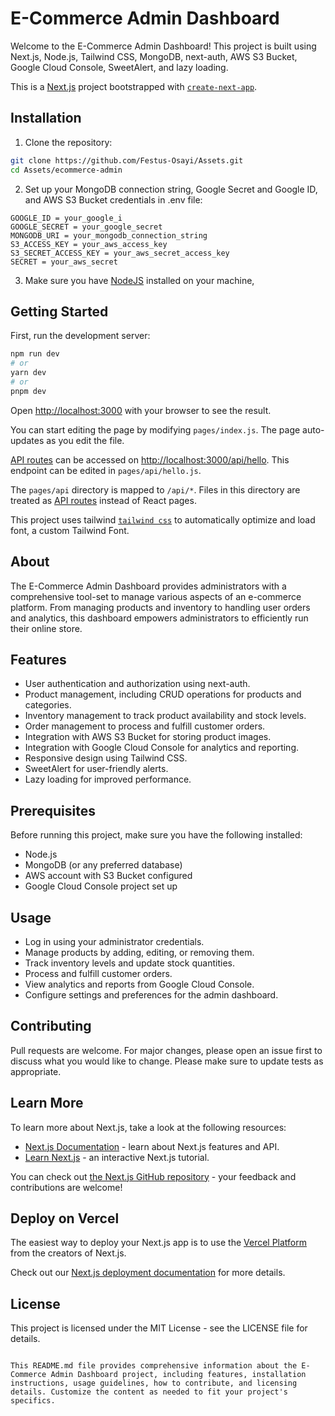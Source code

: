 # E-Commerce Admin Dashboard

Welcome to the E-Commerce Admin Dashboard! This project is built using Next.js, Node.js, Tailwind CSS, MongoDB, next-auth, AWS S3 Bucket, Google Cloud Console, SweetAlert, and lazy loading.

This is a [Next.js](https://nextjs.org/) project bootstrapped with [`create-next-app`](https://github.com/vercel/next.js/tree/canary/packages/create-next-app).

## Installation

1. Clone the repository:

```bash
git clone https://github.com/Festus-Osayi/Assets.git
cd Assets/ecommerce-admin
```

2. Set up your MongoDB connection string, Google Secret and Google ID, and AWS S3 Bucket credentials in .env file:

```
GOOGLE_ID = your_google_i
GOOGLE_SECRET = your_google_secret
MONGODB_URI = your_mongodb_connection_string
S3_ACCESS_KEY = your_aws_access_key
S3_SECRET_ACCESS_KEY = your_aws_secret_access_key
SECRET = your_aws_secret
```

3. Make sure you have [NodeJS](http://nodejs.org/) installed on your machine,

## Getting Started

First, run the development server:

```bash
npm run dev
# or
yarn dev
# or
pnpm dev
```

Open [http://localhost:3000](http://localhost:3000) with your browser to see the result.

You can start editing the page by modifying `pages/index.js`. The page auto-updates as you edit the file.

[API routes](https://nextjs.org/docs/api-routes/introduction) can be accessed on [http://localhost:3000/api/hello](http://localhost:3000/api/hello). This endpoint can be edited in `pages/api/hello.js`.

The `pages/api` directory is mapped to `/api/*`. Files in this directory are treated as [API routes](https://nextjs.org/docs/api-routes/introduction) instead of React pages.

This project uses tailwind [`tailwind css`](https://tailwindcss.com/docs/font-family) to automatically optimize and load font, a custom Tailwind Font.

## About

The E-Commerce Admin Dashboard provides administrators with a comprehensive tool-set to manage various aspects of an e-commerce platform. From managing products and inventory to handling user orders and analytics, this dashboard empowers administrators to efficiently run their online store.

## Features

- User authentication and authorization using next-auth.
- Product management, including CRUD operations for products and categories.
- Inventory management to track product availability and stock levels.
- Order management to process and fulfill customer orders.
- Integration with AWS S3 Bucket for storing product images.
- Integration with Google Cloud Console for analytics and reporting.
- Responsive design using Tailwind CSS.
- SweetAlert for user-friendly alerts.
- Lazy loading for improved performance.

## Prerequisites

Before running this project, make sure you have the following installed:

- Node.js
- MongoDB (or any preferred database)
- AWS account with S3 Bucket configured
- Google Cloud Console project set up

## Usage

- Log in using your administrator credentials.
- Manage products by adding, editing, or removing them.
- Track inventory levels and update stock quantities.
- Process and fulfill customer orders.
- View analytics and reports from Google Cloud Console.
- Configure settings and preferences for the admin dashboard.

## Contributing

Pull requests are welcome. For major changes, please open an issue first to discuss what you would like to change. Please make sure to update tests as appropriate.

## Learn More

To learn more about Next.js, take a look at the following resources:

- [Next.js Documentation](https://nextjs.org/docs) - learn about Next.js features and API.
- [Learn Next.js](https://nextjs.org/learn) - an interactive Next.js tutorial.

You can check out [the Next.js GitHub repository](https://github.com/vercel/next.js/) - your feedback and contributions are welcome!

## Deploy on Vercel

The easiest way to deploy your Next.js app is to use the [Vercel Platform](https://vercel.com/new?utm_medium=default-template&filter=next.js&utm_source=create-next-app&utm_campaign=create-next-app-readme) from the creators of Next.js.

Check out our [Next.js deployment documentation](https://nextjs.org/docs/deployment) for more details.

## License

This project is licensed under the MIT License - see the LICENSE file for details.

```

This README.md file provides comprehensive information about the E-Commerce Admin Dashboard project, including features, installation instructions, usage guidelines, how to contribute, and licensing details. Customize the content as needed to fit your project's specifics.

```
